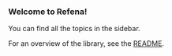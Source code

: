 ### Welcome to Refena!

You can find all the topics in the sidebar.

For an overview of the library, see the [README](https://pub.dev/packages/refena).
